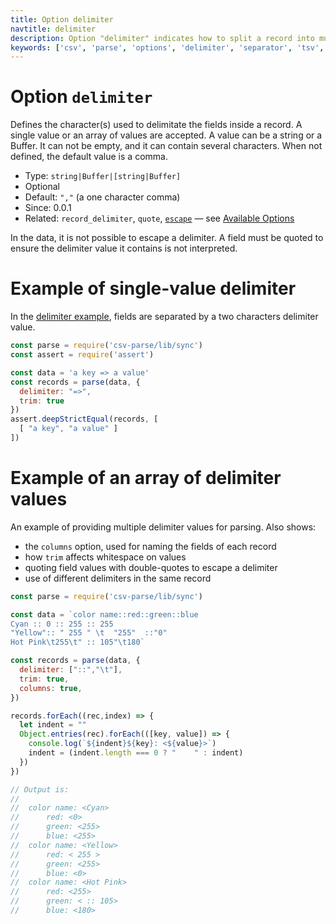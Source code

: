 ```yaml
---
title: Option delimiter
navtitle: delimiter
description: Option "delimiter" indicates how to split a record into multiple fields.
keywords: ['csv', 'parse', 'options', 'delimiter', 'separator', 'tsv', 'fields', 'records']
---
```


# Option `delimiter`

Defines the character(s) used to delimitate the fields inside a record. A single value or an array of values are accepted. A value can be a string or a Buffer. It can not be empty, and it can contain several characters. When not defined, the default value is a comma.

* Type: `string|Buffer|[string|Buffer]`
* Optional
* Default: `","` (a one character comma)
* Since: 0.0.1
* Related: `record_delimiter`, `quote`, [`escape`](/parse/options/escape/) &mdash; see [Available Options](/parse/options/#available-options)

In the data, it is not possible to escape a delimiter. A field must be quoted to ensure the delimiter value it contains is not interpreted.

# Example of single-value delimiter

In the [delimiter example](https://github.com/adaltas/node-csv/blob/master/packages/csv-parse/samples/option.delimiter.js), fields are separated by a two characters delimiter value.

```js
const parse = require('csv-parse/lib/sync')
const assert = require('assert')

const data = 'a key => a value'
const records = parse(data, {
  delimiter: "=>",
  trim: true
})
assert.deepStrictEqual(records, [
  [ "a key", "a value" ]
])
```

# Example of an array of delimiter values

An example of providing multiple delimiter values for parsing.  Also shows:
* the `columns` option, used for naming the fields of each record
* how `trim` affects whitespace on values
* quoting field values with double-quotes to escape a delimiter
* use of different delimiters in the same record

```js
const parse = require('csv-parse/lib/sync')

const data = `color name::red::green::blue
Cyan :: 0 :: 255 :: 255
"Yellow":: " 255 " \t  "255"  ::"0"
Hot Pink\t255\t" :: 105"\t180`

const records = parse(data, {
  delimiter: ["::","\t"],
  trim: true,
  columns: true,
})

records.forEach((rec,index) => {
  let indent = ""
  Object.entries(rec).forEach(([key, value]) => {
    console.log(`${indent}${key}: <${value}>`)
    indent = (indent.length === 0 ? "    " : indent)
  })
})

// Output is:
//
//  color name: <Cyan>
//      red: <0>
//      green: <255>
//      blue: <255>
//  color name: <Yellow>
//      red: < 255 >
//      green: <255>
//      blue: <0>
//  color name: <Hot Pink>
//      red: <255>
//      green: < :: 105>
//      blue: <180>
```
